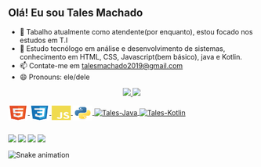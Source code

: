 ## Olá! Eu sou Tales Machado

- 🔭 Tabalho atualmente como atendente(por enquanto), estou focado nos estudos em T.I 
- 🌱 Estudo tecnólogo em análise e desenvolvimento de sistemas, conhecimento em HTML, CSS, Javascript(bem básico), java e Kotlin. 
- 📫 Contate-me em talesmachado2019@gmail.com
- 😄 Pronouns: ele/dele

<div align="center">
  <a href="https://github.com/TalesLoran">
  <img height="180em" src="https://github-readme-stats.vercel.app/api?username=TalesLoran&show_icons=true&theme=dark&include_all_commits=true&count_private=true"/>
  <img height="180em" src="https://github-readme-stats.vercel.app/api/top-langs/?username=TalesLoran&layout=compact&langs_count=7&theme=dark"/>
</div>
<div style="display: inline_block"><br>
  <img align="center" alt="Tales-HTML" height="30" width="40" src="https://raw.githubusercontent.com/devicons/devicon/master/icons/html5/html5-original.svg">
  <img align="center" alt="Tales-CSS" height="30" width="40" src="https://raw.githubusercontent.com/devicons/devicon/master/icons/css3/css3-original.svg">
  <img align="center" alt="Tales-Js" height="30" width="40" src="https://raw.githubusercontent.com/devicons/devicon/master/icons/javascript/javascript-plain.svg">
  <img align="center" alt="Tales-Python" height="30" width="40" src="https://raw.githubusercontent.com/devicons/devicon/master/icons/python/python-original.svg">
  <img align="center" alt="Tales-Java" height="30" width="40" src="https://cdn.jsdelivr.net/gh/devicons/devicon/icons/java/java-original-wordmark.svg">
  <img align="center" alt="Tales-Kotlin" height="30" width="40" src="https://cdn.jsdelivr.net/gh/devicons/devicon/icons/kotlin/kotlin-original.svg">
  </div>
  
  ##
  
  <div>
    <a href = "mailto:talesmachado2019@gmail.com"><img src="https://img.shields.io/badge/-Gmail-%23333?style=for-the-badge&logo=gmail&logoColor=white" target="_blank"></a>
    <a href = "https://www.linkedin.com/in/tales-machado-98a6ba223/" target="_blank"><img src="https://img.shields.io/badge/LinkedIn-0077B5?style=for-the-badge&logo=linkedin&logoColor=white" target="_blank"></a>
   <a href = "https://twitter.com/TalesMachado13" target="_blank"><img src="https://img.shields.io/badge/Twitter-1DA1F2?style=for-the-badge&logo=twitter&logoColor=white" target="_blank"></a>
    <a href = "https://www.instagram.com/taleslmachado/" target="_blank"><img src="https://img.shields.io/badge/Instagram-E4405F?style=for-the-badge&logo=instagram&logoColor=white" target="_blank"></a>
    
 ![Snake animation](https://github.com/TalesLoran/TalesLoran/blob/output/github-contribution-grid-snake.svg)
 </div>
